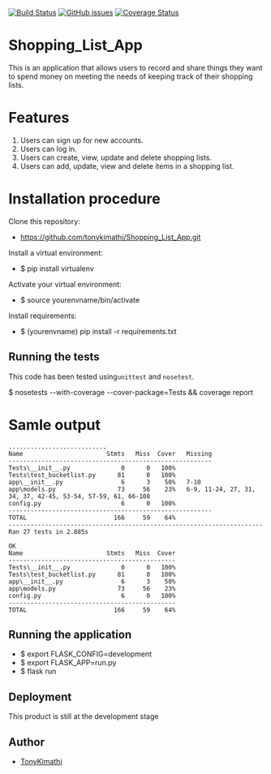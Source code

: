 [![Build Status](https://travis-ci.org/tonykimathi/Shopping_List_App.svg?branch=Developer)](https://travis-ci.org/tonykimathi/Shopping_List_App)
[![GitHub issues](https://img.shields.io/github/issues/tonykimathi/Shopping_List_App.svg)](https://github.com/tonykimathi/Shopping_List_App/issues)
[![Coverage Status](https://coveralls.io/repos/github/tonykimathi/Shopping_List_App/badge.svg?branch=master)](https://coveralls.io/github/tonykimathi/Shopping_List_App?branch=master)

# Shopping_List_App
This is an application that allows users  to record and share things they want to spend money on meeting the needs of keeping track of their shopping lists.

# Features
1. Users can sign up for new accounts.
2. Users can log in.
3. Users can create, view, update and delete shopping lists.
4. Users can add, update, view and delete items in a shopping list.

# Installation procedure
 Clone this repository:
   * https://github.com/tonykimathi/Shopping_List_App.git

 Install a virtual environment: 
   * $ pip install virtualenv
   
 Activate your virtual environment:
   * $ source yourenvname/bin/activate
   
 Install requirements:
   * $ (yourenvname) pip install -r requirements.txt
   
## Running the tests

This code has been tested using`unittest` and `nosetest`.   

$ nosetests --with-coverage --cover-package=Tests && coverage report

# Samle output
```
...........................
Name                       Stmts   Miss  Cover   Missing
--------------------------------------------------------
Tests\__init__.py              0      0   100%
Tests\test_bucketlist.py      81      0   100%
app\__init__.py                6      3    50%   7-10
app\models.py                 73     56    23%   6-9, 11-24, 27, 31, 34, 37, 42-45, 53-54, 57-59, 61, 66-108
config.py                      6      0   100%
--------------------------------------------------------
TOTAL                        166     59    64%
----------------------------------------------------------------------
Ran 27 tests in 2.885s

OK
Name                       Stmts   Miss  Cover
----------------------------------------------
Tests\__init__.py              0      0   100%
Tests\test_bucketlist.py      81      0   100%
app\__init__.py                6      3    50%
app\models.py                 73     56    23%
config.py                      6      0   100%
----------------------------------------------
TOTAL                        166     59    64%
```

    
## Running the application
   * $ export FLASK_CONFIG=development
   * $ export FLASK_APP=run.py
   * $ flask run
   
## Deployment

This product is still at the development stage

## Author

* [TonyKimathi](https://github.com/tonykimathi)
